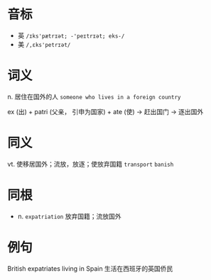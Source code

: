 # 音标

- 英 `/ɪks'pætrɪət; -'peɪtrɪət; eks-/`
- 美 `/,ɛks'petrɪət/`

# 词义

n. 居住在国外的人
`someone who lives in a foreign country`



ex (出) + patri (父亲， 引申为国家) + ate (使) → 赶出国门 → 逐出国外

# 同义

vt. 使移居国外；流放，放逐；使放弃国籍
`transport` `banish`

# 同根

- n. `expatriation` 放弃国籍；流放国外

# 例句

British expatriates living in Spain
生活在西班牙的英国侨民


